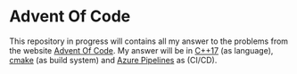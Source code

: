 # Advent Of Code

This repository in progress will contains all my answer to the problems from the website [Advent Of Code](https://adventofcode.com).
My answer will be in [C++17](https://en.cppreference.com/w/cpp/language) (as language), [cmake](https://cmake.org/) (as build system) and [Azure Pipelines](https://dev.azure.com/xavierjouvenot/10xLearner) as (CI/CD).